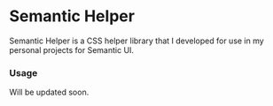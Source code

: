 # Semantic Helper

Semantic Helper is a CSS helper library that I developed for use in my personal projects for Semantic UI.

### Usage

Will be updated soon.
